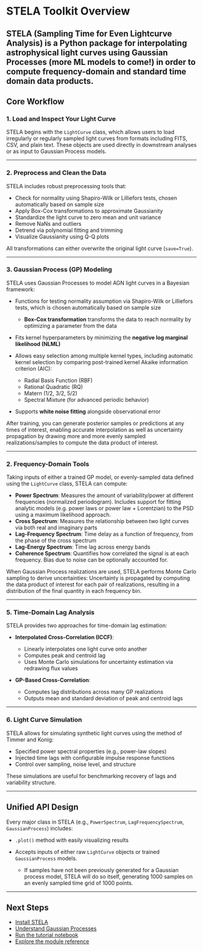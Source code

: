 # STELA Toolkit Overview

STELA (Sampling Time for Even Lightcurve Analysis) is a Python package for interpolating astrophysical light curves using Gaussian Processes (more ML models to come!) in order to compute frequency-domain and standard time domain data products.
---

## Core Workflow

### 1. Load and Inspect Your Light Curve

STELA begins with the `LightCurve` class, which allows users to load irregularly or regularly sampled light curves from formats including FITS, CSV, and plain text. These objects are used directly in downstream analyses or as input to Gaussian Process models.

---

### 2. Preprocess and Clean the Data

STELA includes robust preprocessing tools that:

- Check for normality using Shapiro-Wilk or Lilliefors tests, chosen automatically based on sample size
- Apply Box-Cox transformations to approximate Gaussianity
- Standardize the light curve to zero mean and unit variance
- Remove NaNs and outliers
- Detrend via polynomial fitting and trimming
- Visualize Gaussianity using Q-Q plots

All transformations can either overwrite the original light curve (`save=True`).

---

### 3. Gaussian Process (GP) Modeling

STELA uses Gaussian Processes to model AGN light curves in a Bayesian framework:

- Functions for testing normality assumption via Shapiro-Wilk or Lilliefors tests, which is chosen automatically based on sample size

    - **Box-Cox transformation** transforms the data to reach normality by optimizing a parameter from the data

- Fits kernel hyperparameters by minimizing the **negative log marginal likelihood (NLML)**

- Allows easy selection among multiple kernel types, including automatic kernel selection by comparing post-trained kernel Akaike information criterion (AIC):
    - Radial Basis Function (RBF)
    - Rational Quadratic (RQ)
    - Matern (1/2, 3/2, 5/2)
    - Spectral Mixture (for advanced periodic behavior)

- Supports **white noise fitting** alongside observational error

After training, you can generate posterior samples or predictions at any times of interest, enabling accurate interpolation as well as uncertainty propagation by drawing more and more evenly sampled realizations/samples to compute the data product of interest.

---

### 2. Frequency-Domain Tools

Taking inputs of either a trained GP model, or evenly-sampled data defined using the `LightCurve` class, STELA can compute:

- **Power Spectrum**: Measures the amount of variability/power at different frequencies (normalized periodogram). Includes support for fitting analytic models (e.g. power laws or power law + Lorentzian) to the PSD using a maximum likelihood approach.
- **Cross Spectrum**: Measures the relationship between two light curves via both real and imaginary parts
- **Lag-Frequency Spectrum**: Time delay as a function of frequency, from the phase of the cross spectrum
- **Lag-Energy Spectrum**: Time lag across energy bands
- **Coherence Spectrum**: Quantifies how correlated the signal is at each frequency. Bias due to noise can be optionally accounted for.

When Gaussian Process realizations are used, STELA performs Monte Carlo sampling to derive uncertainties: Uncertainty is propagated by computing the data product of interest for each pair of realizations, resulting in a distribution of the final quantity in each frequency bin.

---

### 5. Time-Domain Lag Analysis

STELA provides two approaches for time-domain lag estimation:

- **Interpolated Cross-Correlation (ICCF)**: 
  - Linearly interpolates one light curve onto another
  - Computes peak and centroid lag
  - Uses Monte Carlo simulations for uncertainty estimation via redrawing flux values

- **GP-Based Cross-Correlation**:
  - Computes lag distributions across many GP realizations
  - Outputs mean and standard deviation of peak and centroid lags

---

### 6. Light Curve Simulation

STELA allows for simulating synthetic light curves using the method of Timmer and Konig:

- Specified power spectral properties (e.g., power-law slopes)
- Injected time lags with configurable impulse response functions
- Control over sampling, noise level, and structure

These simulations are useful for benchmarking recovery of lags and variability structure.

---

## Unified API Design

Every major class in STELA (e.g., `PowerSpectrum`, `LagFrequencySpectrum`, `GaussianProcess`) includes:

- `.plot()` method with easily visualizing results
- Accepts inputs of either raw `LightCurve` objects or trained `GaussianProcess` models.

    - If samples have not been previously generated for a Gaussian process model, STELA will do so itself, generating 1000 samples on an evenly sampled time grid of 1000 points.

---

## Next Steps

- [Install STELA](installation.md)
- [Understand Gaussian Processes](gaussian_process_intro.md)
- [Run the tutorial notebook](tutorial.ipynb)
- [Explore the module reference](reference/gaussian_process.md)
